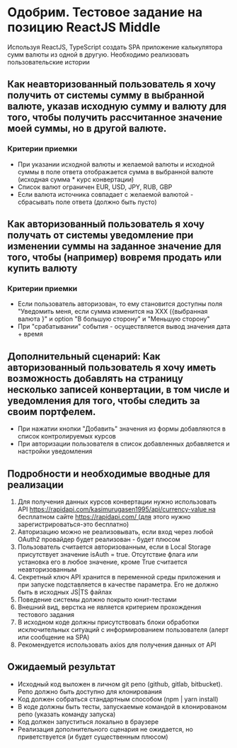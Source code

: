 # Одобрим. Тестовое задание на позицию ReactJS Middle
Используя ReactJS, TypeScript создать SPA приложение калькулятора сумм валюты из одной в другую.
Необходимо реализовать пользовательские истории

## Как неавторизованный пользователь я хочу получить от системы сумму в выбранной валюте, указав исходную сумму и валюту для того, чтобы получить рассчитанное значение моей суммы, но в другой валюте. 
### Критерии приемки
 - При указании исходной валюты и желаемой валюты и исходной суммы в поле ответа отображается сумма в выбранной валюте (исходная сумма * курс конвертации)
 - Список валют ограничен EUR, USD, JPY, RUB, GBP
 - Если валюта источника совпадает с желаемой валютой - сбрасывать поле ответа (должно быть пусто)
## Как авторизованный пользователь я хочу получать от системы уведомление при изменении суммы на заданное значение для того, чтобы (например) вовремя продать или купить валюту
### Критерии приемки
 - Если пользователь авторизован, то ему становится доступны поля "Уведомить меня, если сумма изменится на ХХХ ({выбранная валюта }" и option "В большую сторону" и "Меньшую сторону"
 - При "срабатывании" события - осуществляется вывод значения дата + время
## Дополнительный сценарий: Как авторизованный пользователь я хочу иметь возможность добавлять на страницу несколько записей конвертации, в том числе и уведомления для того, чтобы следить за своим портфелем.
 - При нажатии кнопки "Добавить" значения из формы добавляются в список контролируемых курсов
 - При авторизации пользователя в список добавленных добавляется и настройки уведомления

## Подробности и необходимые вводные для реализации

 1. Для получения данных курсов конвертации нужно использовать API https://rapidapi.com/kasimurugasen1995/api/currency-value на бесплатном сайте https://rapidapi.com/ (для этого нужно зарегистрироваться-это бесплатно)
 2. Авторизацию можно не реализовывать, если вход через любой OAuth2 провайдер будет реализован - будет плюсом
 3. Пользователь считается авторизованным, если в Local Storage присутствует значение isAuth = true. Отсутствие флага или установка его в любое значение, кроме True считается неавторизованным
 4. Секретный ключ API хранится в переменной среды приложения и при запуске подставляется в качестве параметра. Его не должно быть в исходных JS|TS файлах
 5. Поведение системы должно покрыто юнит-тестами 
 6. Внешний вид, верстка не является критерием прохождения тестового задания
 7. В исходном коде должны присутствовать блоки обработки исключительных ситуаций с информированием пользователя (алерт или сообщение на SPA)
 8. Рекомендуется использовать axios для получения данных от API

## Ожидаемый результат
 - Исходный код выложен в личном git репо (github, gitlab, bitbucket). Репо должно быть доступно для клонирования
 - Код должен собраться стандартным способом (npm | yarn install)
 - В коде должны быть тесты, запускаемые командой в клонированом репо (указать команду запуска)
 - Код должен запуститься локально в браузере
 - Реализация дополнительного сценария не ожидается, но приветствуется (и будет существенным плюсом)

